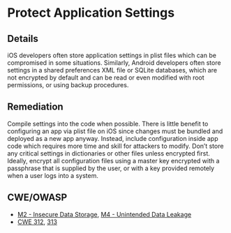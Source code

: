 # Protect Application Settings

## Details 

iOS developers often store application settings in plist files which can be compromised in some situations. Similarly, Android developers often store settings in a shared preferences XML file or SQLite databases, which are not encrypted by default and can be read or even modified with root permissions, or using backup procedures.

## Remediation

Compile settings into the code when possible. There is little benefit to configuring an app via plist file on iOS since changes must be bundled and deployed as a new app anyway. Instead, include configuration inside app code which requires more time and skill for attackers to modify.  Don’t store any critical settings in dictionaries or other files unless encrypted first. Ideally, encrypt all configuration files using a master key encrypted with a passphrase that is supplied by the user, or with a key provided remotely when a user logs into a system.

## CWE/OWASP

 * [M2 - Insecure Data Storage](https://www.owasp.org/index.php/Mobile_Top_10_2014-M2), [M4 - Unintended Data Leakage](https://www.owasp.org/index.php/Mobile_Top_10_2014-M4)
 * [CWE 312](http://cwe.mitre.org/data/definitions/312.html), [313](http://cwe.mitre.org/data/definitions/313.html)
